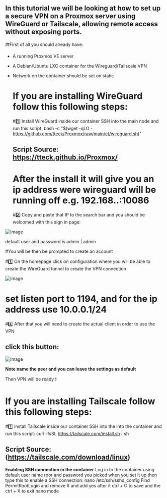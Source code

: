 ## In this tutorial we will be looking at how to set up a secure VPN on a Proxmox server using WireGuard or Tailscale, allowing remote access without exposing ports.

#❗First of all you should already have:
- A running Proxmox VE server
- A Debian/Ubuntu LXC container for the Wireguard/Tailscale VPN
- Network on the container should be set on static


  <h1> If you are installing WireGuard follow this following steps: </h1> 

  #1️⃣ Install WireGuard inside our container
  SSH into the main node and run this script:
  bash -c "$(wget -qLO - https://github.com/tteck/Proxmox/raw/main/ct/wireguard.sh)"
  ## Script Source: https://tteck.github.io/Proxmox/

  # After the install it will give you an ip address were wireguard will be running off e.g. 192.168.**.**:10086

  #2️⃣ Copy and paste that IP to the search bar and you should be welcomed with this sign in page: 
  
![image](https://github.com/user-attachments/assets/47d2992c-74a2-45a7-8c40-d186ab0e9865)

default user and password is admin | admin

#You will be then be prompted to create an account 

#3️⃣ On the homepage click on configuration where you will be able to create the WireGuard tunnel to create the VPN connection

  ![image](https://github.com/user-attachments/assets/11ad6b59-51df-4c76-9cf6-ff0ee1a85bcd)

# set listen port to 1194, and for the ip address use 10.0.0.1/24

#4️⃣ After that you will need to create the actual client in order to use the VPN

## click this button:
![image](https://github.com/user-attachments/assets/7f569cb8-fa26-44f7-bdfc-c3a7220888fa)

**Note name the peer and you can leave the settings as default**


Then VPN will be ready ❗


 <h1> If you are installing Tailscale follow this following steps: </h1> 

  #1️⃣ Install Tailscale inside our container
  SSH into the into the container and run this script:
  curl -fsSL https://tailscale.com/install.sh | sh
  ## Script Source:(https://tailscale.com/download/linux)

  **Enabling SSH connection in the container**
  Log in to the container using default user name roor and password you picked when you set it up
  then type this to enable a SSH connection:
  nano /etc/ssh/sshd_config
  Find PermitRootLogin and remove # and add yes after it
  ctrl + O to save and the ctrl + X to exit nano mode

  

  

